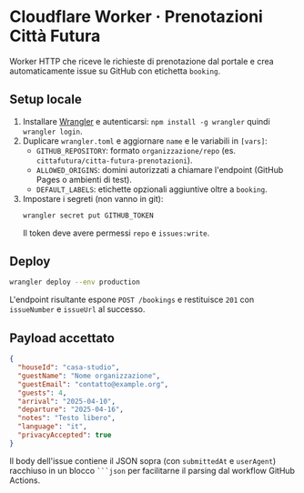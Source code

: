 # Cloudflare Worker · Prenotazioni Città Futura

Worker HTTP che riceve le richieste di prenotazione dal portale e crea automaticamente issue su GitHub con etichetta `booking`.

## Setup locale

1. Installare [Wrangler](https://developers.cloudflare.com/workers/wrangler/install-and-update/) e autenticarsi: `npm install -g wrangler` quindi `wrangler login`.
2. Duplicare `wrangler.toml` e aggiornare `name` e le variabili in `[vars]`:
   - `GITHUB_REPOSITORY`: formato `organizzazione/repo` (es. `cittafutura/citta-futura-prenotazioni`).
   - `ALLOWED_ORIGINS`: domini autorizzati a chiamare l'endpoint (GitHub Pages o ambienti di test).
   - `DEFAULT_LABELS`: etichette opzionali aggiuntive oltre a `booking`.
3. Impostare i segreti (non vanno in git):
   ```bash
   wrangler secret put GITHUB_TOKEN
   ```
   Il token deve avere permessi `repo` e `issues:write`.

## Deploy

```bash
wrangler deploy --env production
```

L'endpoint risultante espone `POST /bookings` e restituisce `201` con `issueNumber` e `issueUrl` al successo.

## Payload accettato

```json
{
  "houseId": "casa-studio",
  "guestName": "Nome organizzazione",
  "guestEmail": "contatto@example.org",
  "guests": 4,
  "arrival": "2025-04-10",
  "departure": "2025-04-16",
  "notes": "Testo libero",
  "language": "it",
  "privacyAccepted": true
}
```

Il body dell'issue contiene il JSON sopra (con `submittedAt` e `userAgent`) racchiuso in un blocco ` ```json ` per facilitarne il parsing dal workflow GitHub Actions.
